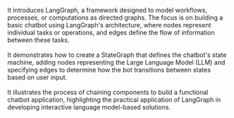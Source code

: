 It introduces LangGraph, a framework designed to model workflows, processes, or computations as directed graphs. The focus is on building a basic chatbot using LangGraph's architecture, where nodes represent individual tasks or operations, and edges define the flow of information between these tasks.
<br/>
<br/>
It demonstrates how to create a StateGraph that defines the chatbot's state machine, adding nodes representing the Large Language Model (LLM) and specifying edges to determine how the bot transitions between states based on user input.
<br/>
<br/>It illustrates the process of chaining components to build a functional chatbot application, highlighting the practical application of LangGraph in developing interactive language model-based solutions.
